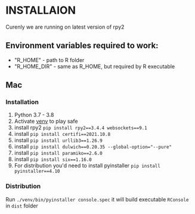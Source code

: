 # INSTALLAION

Curenly we are running on latest version of rpy2

## Environment variables required to work:
- "R_HOME" - path to R folder
- "R_HOME_DIR" - same as R_HOME, but required by R executable

## Mac

### Installation
1. Python 3.7 - 3.8
2. Activate [venv](https://docs.python.org/3/library/venv.html) to play safe
3. install rpy2 `pip install rpy2==3.4.4 websockets==9.1`
4. install `pip install certifi==2021.10.8`
5. install `pip install urllib3==1.26.9`
6. install `pip install dulwich==0.20.35 --global-option="--pure"`
7. install `pip install paramiko==2.6.0`
8. install `pip install six==1.16.0`
9. For distribution you'd need to install pyinstaller `pip install pyinstaller==4.10`

### Distribution
Run `./venv/bin/pyinstaller console.spec` it will build executable `RConsole` in `dist` folder

